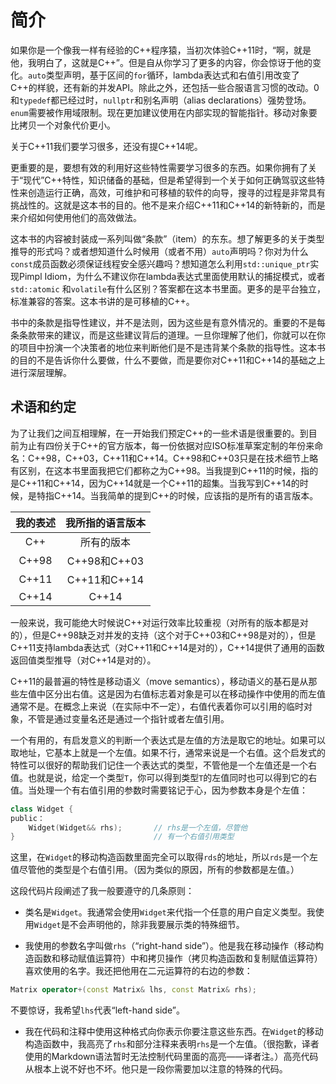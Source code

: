 简介
====

如果你是一个像我一样有经验的C++程序猿，当初次体验C++11时，“啊，就是他，我明白了，这就是C++”。但是自从你学习了更多的内容，你会惊讶于他的变化。`auto`类型声明，基于区间的`for`循环，lambda表达式和右值引用改变了C++的样貌，还有新的并发API。除此之外，还包括一些合服语言习惯的改动。0和`typedef`都已经过时，`nullptr`和别名声明（alias declarations）强势登场。`enum`需要被作用域限制。现在更加建议使用在内部实现的智能指针。移动对象要比拷贝一个对象代价更小。

关于C++11我们要学习很多，还没有提C++14呢。

更重要的是，要想有效的利用好这些特性需要学习很多的东西。如果你拥有了关于“现代”C++特性，知识储备的基础，但是希望得到一个关于如何正确驾驭这些特性来创造运行正确，高效，可维护和可移植的软件的向导，搜寻的过程是非常具有挑战性的。这就是这本书的目的。他不是来介绍C++11和C++14的新特新的，而是来介绍如何使用他们的高效做法。

这本书的内容被封装成一系列叫做“条款”（item）的东东。想了解更多的关于类型推导的形式吗？或者想知道什么时候用（或者不用）`auto`声明吗？你对为什么`const`成员函数必须保证线程安全感兴趣吗？想知道怎么利用`std::unique_ptr`实现Pimpl Idiom，为什么不建议你在lambda表达式里面使用默认的捕捉模式，或者`std::atomic` 和`volatile`有什么区别？答案都在这本书里面。更多的是平台独立，标准兼容的答案。这本书讲的是可移植的C++。

书中的条款是指导性建议，并不是法则，因为这些是有意外情况的。重要的不是每条条款带来的建议，而是这些建议背后的道理。一旦你理解了他们，你就可以在你的项目中扮演一个决策者的地位来判断他们是不是违背某个条款的指导性。这本书的目的不是告诉你什么要做，什么不要做，而是要你对C++11和C++14的基础之上进行深层理解。

术语和约定
----------

为了让我们之间互相理解，在一开始我们预定C++的一些术语是很重要的。到目前为止有四份关于C++的官方版本，每一份依据对应ISO标准草案定制的年份来命名：C++98，C++03，C++11和C++14。C++98和C++03只是在技术细节上略有区别，在这本书里面我把它们都称之为C++98。当我提到C++11的时候，指的是C++11和C++14，因为C++14就是一个C++11的超集。当我写到C++14的时候，是特指C++14。当我简单的提到C++的时候，应该指的是所有的语言版本。

|我的表述|我所指的语言版本|
| :----: | :------------: |
|C++|所有的版本|
|C++98|C++98和C++03|
|C++11|C++11和C++14|
|C++14|C++14|

一般来说，我可能绝大时候说C++对运行效率比较重视（对所有的版本都是对的），但是C++98缺乏对并发的支持（这个对于C++03和C++98是对的），但是C++11支持lambda表达式（对C++11和C++14是对的），C++14提供了通用的函数返回值类型推导（对C++14是对的）。

C++11的最普遍的特性是移动语义（move semantics），移动语义的基石是从那些左值中区分出右值。这是因为右值标志着对象是可以在移动操作中使用的而左值通常不是。在概念上来说（在实际中不一定），右值代表着你可以引用的临时对象，不管是通过变量名还是通过一个指针或者左值引用。

一个有用的，有启发意义的判断一个表达式是左值的方法是取它的地址。如果可以取地址，它基本上就是一个左值。如果不行，通常来说是一个右值。这个启发式的特性可以很好的帮助我们记住一个表达式的类型，不管他是一个左值还是一个右值。也就是说，给定一个类型`T`，你可以得到类型`T`的左值同时也可以得到它的右值。当处理一个有右值引用的参数时需要铭记于心，因为参数本身是个左值：

```cpp
class Widget {
public：
    Widget(Widget&& rhs);       // rhs是一个左值，尽管他
}                               // 有一个右值引用类型
```

这里，在`Widget`的移动构造函数里面完全可以取得`rds`的地址，所以`rds`是一个左值尽管他的类型是个右值引用。（因为类似的原因，所有的参数都是左值。）

这段代码片段阐述了我一般要遵守的几条原则：

* 类名是`Widget`。我通常会使用`Widget`来代指一个任意的用户自定义类型。我使用`Widget`是不会声明他的，除非我要展示类的特殊细节。

* 我使用的参数名字叫做`rhs`（“right-hand side”）。他是我在移动操作（移动构造函数和移动赋值运算符）中和拷贝操作（拷贝构造函数和复制赋值运算符）喜欢使用的名字。我还把他用在二元运算符的右边的参数：

 ```cpp
 Matrix operator+(const Matrix& lhs, const Matrix& rhs);
 ```

 不要惊讶，我希望`lhs`代表“left-hand side”。

* 我在代码和注释中使用这种格式向你表示你要注意这些东西。在`Widget`的移动构造函数中，我高亮了`rhs`和部分注释来表明`rhs`是一个左值。（很抱歉，译者使用的Markdown语法暂时无法控制代码里面的高亮——译者注。）高亮代码从根本上说不好也不坏。他只是一段你需要加以注意的特殊的代码。